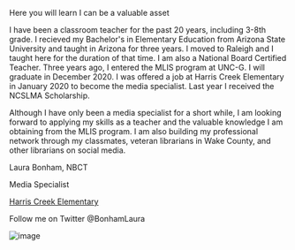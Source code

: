 Here you will learn I can be a valuable asset

I have been a classroom teacher for the past 20 years, including 3-8th grade. I recieved my Bachelor's in Elementary Education from Arizona State University and taught in Arizona for three years. I moved to Raleigh and I taught here for the duration of that time. I am also a National Board Certified Teacher. Three years ago, I entered the MLIS program at UNC-G. I will graduate in December 2020. I was offered a job at Harris Creek Elementary in January 2020 to become the media specialist. Last year I received the NCSLMA Scholarship.

Although I have only been a media specialist for a short while, I am looking forward to applying my skills as a teacher and the valuable knowledge I am obtaining from the MLIS program. I am also building my professional network through my classmates, veteran librarians in Wake County, and other librarians on social media.




Laura Bonham, NBCT

Media Specialist

[Harris Creek Elementary](https://www.wcpss.net/harriscreekes)

Follow me on Twitter @BonhamLaura




![image](https://user-images.githubusercontent.com/61069679/74592383-c68a8900-4fee-11ea-9236-74797e35c2af.png)

